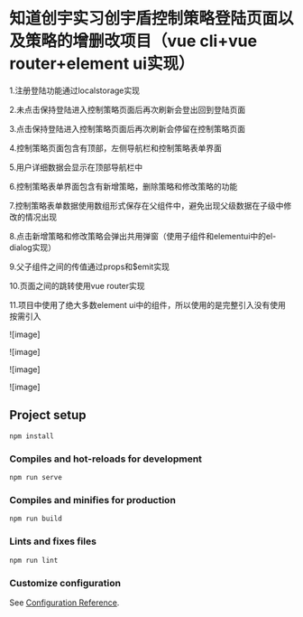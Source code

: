 # 知道创宇实习创宇盾控制策略登陆页面以及策略的增删改项目（vue cli+vue router+element ui实现）

1.注册登陆功能通过localstorage实现

2.未点击保持登陆进入控制策略页面后再次刷新会登出回到登陆页面

3.点击保持登陆进入控制策略页面后再次刷新会停留在控制策略页面

4.控制策略页面包含有顶部，左侧导航栏和控制策略表单界面

5.用户详细数据会显示在顶部导航栏中

6.控制策略表单界面包含有新增策略，删除策略和修改策略的功能

7.控制策略表单数据使用数组形式保存在父组件中，避免出现父级数据在子级中修改的情况出现

8.点击新增策略和修改策略会弹出共用弹窗（使用子组件和elementui中的el-dialog实现）

9.父子组件之间的传值通过props和$emit实现

10.页面之间的跳转使用vue router实现

11.项目中使用了绝大多数element ui中的组件，所以使用的是完整引入没有使用按需引入


![image]

![image]

![image]

![image]

## Project setup
```
npm install
```

### Compiles and hot-reloads for development
```
npm run serve
```

### Compiles and minifies for production
```
npm run build
```

### Lints and fixes files
```
npm run lint
```

### Customize configuration
See [Configuration Reference](https://cli.vuejs.org/config/).
